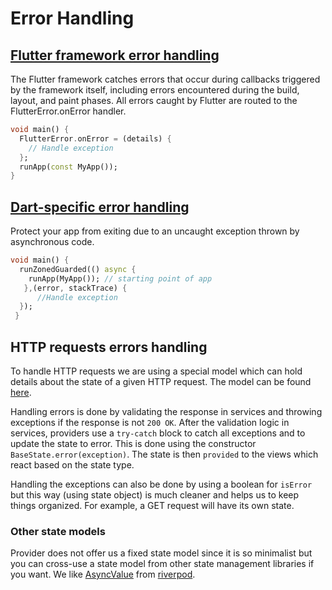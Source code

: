 # Error Handling

## [Flutter framework error handling](https://docs.flutter.dev/testing/errors)

The Flutter framework catches errors that occur during callbacks triggered by the framework itself,
including errors encountered during the build, layout, and paint phases.
All errors caught by Flutter are routed to the FlutterError.onError handler.

```dart
void main() {
  FlutterError.onError = (details) {
    // Handle exception
  };
  runApp(const MyApp());
}
```

## [Dart-specific error handling](https://dart.dev/articles/archive/zones#handling-asynchronous-errors)

Protect your app from exiting due to an uncaught exception thrown by asynchronous code.

```dart
void main() {
  runZonedGuarded(() async {
    runApp(MyApp()); // starting point of app
   },(error, stackTrace) {
      //Handle exception
  });
 }
```

## HTTP requests errors handling

To handle HTTP requests we are using a special model which can hold details about the state of a given HTTP request. The model can be found [here](/lib/core/models/base_state.dart).

Handling errors is done by validating the response in services and throwing exceptions if the response is not `200 OK`. After the validation logic in services, providers use a `try-catch` block to catch all exceptions and to update the state to error. This is done using the constructor `BaseState.error(exception)`. The state is then `provided` to the views which react based on the state type.

Handling the exceptions can also be done by using a boolean for `isError` but this way (using state object) is much cleaner and helps us to keep things organized. For example, a GET request will have its own state.

### Other state models

Provider does not offer us a fixed state model since it is so minimalist but you can cross-use a state model from other state management libraries if you want. We like [AsyncValue](https://pub.dev/documentation/riverpod/latest/riverpod/AsyncValue-class.html) from [riverpod](https://pub.dev/packages/riverpod).
